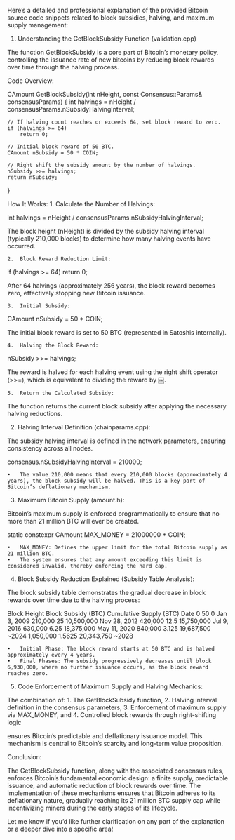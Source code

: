 Here’s a detailed and professional explanation of the provided Bitcoin source code snippets related to block subsidies, halving, and maximum supply management:

1. Understanding the GetBlockSubsidy Function (validation.cpp)

The function GetBlockSubsidy is a core part of Bitcoin’s monetary policy, controlling the issuance rate of new bitcoins by reducing block rewards over time through the halving process.

Code Overview:

CAmount GetBlockSubsidy(int nHeight, const Consensus::Params& consensusParams) {
    int halvings = nHeight / consensusParams.nSubsidyHalvingInterval;

    // If halving count reaches or exceeds 64, set block reward to zero.
    if (halvings >= 64)
        return 0;

    // Initial block reward of 50 BTC.
    CAmount nSubsidy = 50 * COIN;

    // Right shift the subsidy amount by the number of halvings.
    nSubsidy >>= halvings;
    return nSubsidy;
}

How It Works:
	1.	Calculate the Number of Halvings:

int halvings = nHeight / consensusParams.nSubsidyHalvingInterval;

The block height (nHeight) is divided by the subsidy halving interval (typically 210,000 blocks) to determine how many halving events have occurred.

	2.	Block Reward Reduction Limit:

if (halvings >= 64)
    return 0;

After 64 halvings (approximately 256 years), the block reward becomes zero, effectively stopping new Bitcoin issuance.

	3.	Initial Subsidy:

CAmount nSubsidy = 50 * COIN;

The initial block reward is set to 50 BTC (represented in Satoshis internally).

	4.	Halving the Block Reward:

nSubsidy >>= halvings;

The reward is halved for each halving event using the right shift operator (>>=), which is equivalent to dividing the reward by ￼.

	5.	Return the Calculated Subsidy:
The function returns the current block subsidy after applying the necessary halving reductions.

2. Halving Interval Definition (chainparams.cpp):

The subsidy halving interval is defined in the network parameters, ensuring consistency across all nodes.

consensus.nSubsidyHalvingInterval = 210000;

	•	The value 210,000 means that every 210,000 blocks (approximately 4 years), the block subsidy will be halved. This is a key part of Bitcoin’s deflationary mechanism.

3. Maximum Bitcoin Supply (amount.h):

Bitcoin’s maximum supply is enforced programmatically to ensure that no more than 21 million BTC will ever be created.

static constexpr CAmount MAX_MONEY = 21000000 * COIN;

	•	MAX_MONEY: Defines the upper limit for the total Bitcoin supply as 21 million BTC.
	•	The system ensures that any amount exceeding this limit is considered invalid, thereby enforcing the hard cap.

4. Block Subsidy Reduction Explained (Subsidy Table Analysis):

The block subsidy table demonstrates the gradual decrease in block rewards over time due to the halving process:

Block Height	Block Subsidy (BTC)	Cumulative Supply (BTC)	Date
0	50	0	Jan 3, 2009
210,000	25	10,500,000	Nov 28, 2012
420,000	12.5	15,750,000	Jul 9, 2016
630,000	6.25	18,375,000	May 11, 2020
840,000	3.125	19,687,500	~2024
1,050,000	1.5625	20,343,750	~2028

	•	Initial Phase: The block reward starts at 50 BTC and is halved approximately every 4 years.
	•	Final Phases: The subsidy progressively decreases until block 6,930,000, where no further issuance occurs, as the block reward reaches zero.

5. Code Enforcement of Maximum Supply and Halving Mechanics:

The combination of:
	1.	The GetBlockSubsidy function,
	2.	Halving interval definition in the consensus parameters,
	3.	Enforcement of maximum supply via MAX_MONEY, and
	4.	Controlled block rewards through right-shifting logic

ensures Bitcoin’s predictable and deflationary issuance model. This mechanism is central to Bitcoin’s scarcity and long-term value proposition.

Conclusion:

The GetBlockSubsidy function, along with the associated consensus rules, enforces Bitcoin’s fundamental economic design: a finite supply, predictable issuance, and automatic reduction of block rewards over time. The implementation of these mechanisms ensures that Bitcoin adheres to its deflationary nature, gradually reaching its 21 million BTC supply cap while incentivizing miners during the early stages of its lifecycle.

Let me know if you’d like further clarification on any part of the explanation or a deeper dive into a specific area!
